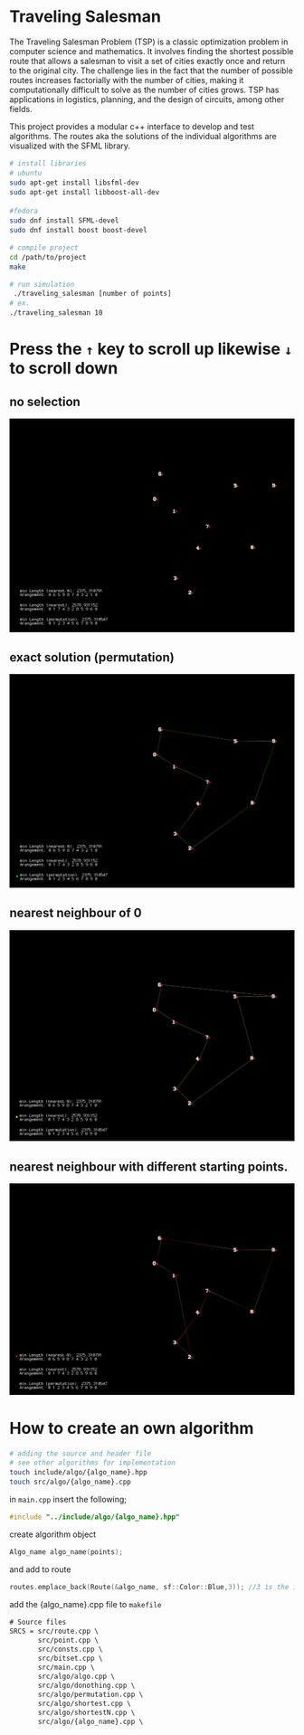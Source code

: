 # Traveling Salesman

The Traveling Salesman Problem (TSP) is a classic optimization problem in computer science and mathematics. It involves finding the shortest possible route that allows a salesman to visit a set of cities exactly once and return to the original city. The challenge lies in the fact that the number of possible routes increases factorially with the number of cities, making it computationally difficult to solve as the number of cities grows. TSP has applications in logistics, planning, and the design of circuits, among other fields.

This project provides a modular c++ interface to develop and test algorithms. The routes aka the solutions of the individual algorithms are visualized with the SFML library. 


```bash
# install libraries
# ubuntu
sudo apt-get install libsfml-dev
sudo apt-get install libboost-all-dev

#fedora
sudo dnf install SFML-devel
sudo dnf install boost boost-devel

```



```bash
# compile project
cd /path/to/project
make
```

```bash
# run simulation
 ./traveling_salesman [number of points]
# ex.
./traveling_salesman 10
```

# Press the `↑` key to scroll up likewise `↓` to scroll down
## no selection
![alt text](resource/0.png "0.png")

## exact solution (permutation)
![alt text](resource/1.png "1.png")

## nearest neighbour of 0 
![alt text](resource/2.png "2.png")

## nearest neighbour with different starting points. 
![alt text](resource/3.png "2.png")


# How to create an own algorithm
```bash
# adding the source and header file
# see other algorithms for implementation
touch include/algo/{algo_name}.hpp
touch src/algo/{algo_name}.cpp
```

in `main.cpp` insert the following;
```c++
#include "../include/algo/{algo_name}.hpp"
```
create algorithm object
```c++
Algo_name algo_name(points);
```
and add to route
```c++
routes.emplace_back(Route(&algo_name, sf::Color::Blue,3)); //3 is the id
```
add the {algo_name}.cpp file to `makefile`
```
# Source files
SRCS = src/route.cpp \
       src/point.cpp \
       src/consts.cpp \
       src/bitset.cpp \
       src/main.cpp \
       src/algo/algo.cpp \
       src/algo/donothing.cpp \
       src/algo/permutation.cpp \
       src/algo/shortest.cpp \
       src/algo/shortestN.cpp \
       src/algo/{algo_name}.cpp \
```



